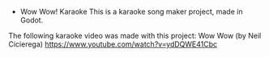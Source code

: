 * Wow Wow! Karaoke
This is a karaoke song maker project, made in Godot.

The following karaoke video was made with this project: Wow Wow (by Neil Cicierega) https://www.youtube.com/watch?v=ydDQWE41Cbc

